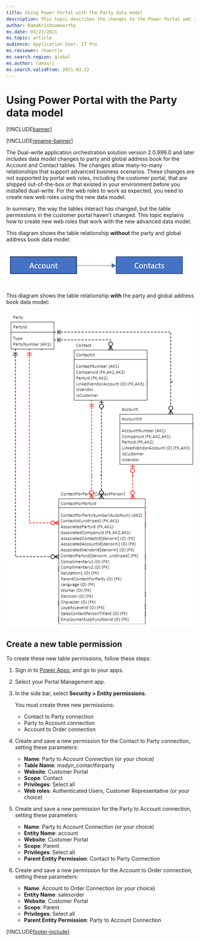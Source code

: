 ```yaml
---
title: Using Power Portal with the Party data model
description: This topic describes the changes to the Power Portal web roles because of the party data model in dual-write.
author: RamaKrishnamoorthy
ms.date: 03/22/2021
ms.topic: article
audience: Application User, IT Pro
ms.reviewer: rhaertle
ms.search.region: global
ms.author: ramasri
ms.search.validFrom: 2021-03-22
---
```


# Using Power Portal with the Party data model

[!INCLUDE[banner](../../includes/banner.md)]

[!INCLUDE[rename-banner](~/includes/cc-data-platform-banner.md)]

The Dual-write application orchestration solution version 2.0.999.0 and later includes data model changes to party and global address book for the Account and Contact tables. The changes allow many-to-many relationships that support advanced business scenarios. These changes are not supported by portal web roles, including the customer portal, that are shipped out-of-the-box or that existed in your environment before you installed dual-write. For the web roles to work as expected, you need to create new web roles using the new data model. 

In summary, the way the tables interact has changed, but the table permissions in the customer portal haven't changed. This topic explains how to create new web roles that work with the new advanced data model.

This diagram shows the table relationship **without** the party and global address book data model:

   ![without party model](media/without-party-model.PNG)

This diagram shows the table relationship **with** the party and global address book data model:

   ![with party model](media/with-party-model.png)

## Create a new table permission

To create these new table permissions, follow these steps:

1. Sign in to [Power Apps](https://make.powerapps.com), and go to your apps.
2. Select your Portal Management app.
3. In the side bar, select **Security > Entity permissions**.

    You must create three new permissions:

    + Contact to Party connection
    + Party to Account connection
    + Account to Order connection

4. Create and save a new permission for the Contact to Party connection, setting these parameters:

    + **Name**: Party to Account Connection (or your choice)
    + **Table Name**: msdyn_contactforparty
    + **Website**: Customer Portal
    + **Scope**: Contact
    + **Privileges**: Select all
    + **Web roles**: Authenticated Users, Customer Representative (or your choice)

5. Create and save a new permission for the Party to Account connection, setting these parameters:

    + **Name**: Party to Account Connection (or your choice)
    + **Entity Name**: account
    + **Website**: Customer Portal
    + **Scope**: Parent
    + **Privileges**: Select all
    + **Parent Entity Permission**: Contact to Party Connection

6. Create and save a new permission for the Account to Order connection, setting these parameters:

    + **Name**: Account to Order Connection (or your choice)
    + **Entity Name**: salesorder
    + **Website**: Customer Portal
    + **Scope**: Parent
    + **Privileges**: Select all
    + **Parent Entity Permission**: Party to Account Connection

[!INCLUDE[footer-include](../../../../includes/footer-banner.md)]

